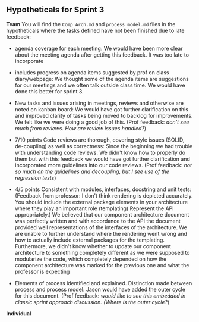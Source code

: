 ## Hypotheticals for Sprint 3
**Team**
You will find the `Comp_Arch.md` and `process_model.md` files in the hypotheticals where the tasks defined have not been finished due to late feedback:
- agenda coverage for each meeting: We would have been more clear about the meeting agenda after getting this feedback. It was too late to incorporate
- includes progress on agenda items suggested by prof on class diary/webpage: We thought some of the agenda items are suggestions for our meetings and we often talk outside class time. We would have done this better for sprint 3.
- New tasks and issues arising in meetings, reviews and otherwise are noted on kanban board: We would have got further clarification on this and improved clarity of tasks being moved to backlog for improvements. We felt like we were doing a good job of this.
  (Prof feedback: _don't see much from reviews. How are review issues handled?_)
- 7/10 points Code reviews are thorough, covering style issues (SOLID, de-coupling) as well as correctness: Since the beginning we had trouble with understanding code reviews. We didn't know how to properly do them but with this feedback we would have got further clarification and incorporated more guidelines into our code reviews.
  (Prof feedback: _not so much on the guidelines and decoupling, but I see use of the regression tests_)
- 4/5 points Consistent with modules, interfaces, docstring and unit tests: (Feedback from professor: I don't think rendering is depicted accurately. You should include the external package elements in your architecture where they play an important role (templating)
Represent the API appropriately.) We believed that our component architecture document was perfectly written and with accordance to the API the document provided well representations of the interfaces of the architecture. We are unable to further understand where the rendering went wrong and how to actually include external packages for the templating.
Furthermore, we didn't know whether to update our component architecture to something completely different as we were supposed to modularize the code, which completely depended on how the component architecture was marked for the previous one and what the professor is expecting

- Elements of process identified and explained. Distinction made between process and process model: Jason would have added the outer cycle for this document.
  (Prof feedback: _would like to see this embedded in classic sprint approach discussion. (Where is the outer cycle?_)

**Individual**

